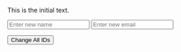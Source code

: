 <!DOCTYPE html>
<html lang="en">
<head>
  <meta charset="UTF-8">
  <meta name="viewport" content="width=device-width, initial-scale=1.0">
  <title>Change Web Element Example</title>
</head>
<body>

  <p id="elementToChange">This is the initial text.</p>

  <!-- Placeholder text input for entering a new name -->
  <input type="text" placeholder="Enter new name" id="badboy">

  <!-- Placeholder text input for entering a new email -->
  <input type="email" placeholder="Enter new email" id="goodboy">

  <!-- Button to change all IDs -->
  <button id="changeAllButton" onclick="changeAllIds()">Change All IDs</button>

  <script>
    // Function to be executed when the "Change All IDs" button is clicked
    function changeAllIds() {
      // Array of predefined patterns for all IDs
      var allPatterns = ['name', 'email'];

      // Iterate over all patterns and change the corresponding IDs
      allPatterns.forEach(function(pattern) {
        // Get the input element by its ID
        var inputElement = document.getElementById('enter' + pattern.charAt(0).toUpperCase() + pattern.slice(1) + 'Input');

        // Change the ID of the input
        inputElement.id = pattern + 'NewInput';
      });

      // Display a message indicating that all IDs have been changed
      alert('All input IDs have been changed.');
    }
  </script>

</body>
</html>
